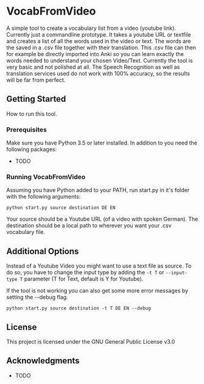 # VocabFromVideo
A simple tool to create a vocabulary list from a video (youtube link). Currently just a commandline prototype.
It takes a youtube URL or textfile and creates a list of all the words used in the video or text. The words are the saved in a .csv file together with their translation. This .csv file can then for example be directly imported into Anki so you can learn exactly the words needed to understand your chosen Video/Text.
Currently the tool is very basic and not polished at all. The Speech Recognition as well as translation services used do not work with 100% accuracy, so the results will be far from perfect.
## Getting Started
How to run this tool.
### Prerequisites
Make sure you have Python 3.5 or later installed.
In addition to you need the following packages:
* TODO
### Running VocabFromVideo
Assuming you have Python added to your PATH, run start.py in it's folder with the following arguments:

`python start.py source destination DE EN`

Your source should be a Youtube URL (of a video with spoken German).
The destination should be a local path to wherever you want your .csv vocabulary file.

## Additional Options
Instead of a Youtube Video you might want to use a text file as source. To do so, you have to change the input type by adding the `-t T` or `--input-type T` parameter (T for Text, default is Y for Youtube).

If the tool is not working you can also get some more error messages by setting the --debug flag.

`python start.py source destination -t T DE EN --debug`

## License
This project is licensed under the GNU General Public License v3.0

## Acknowledgments

* TODO
